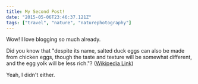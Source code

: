 ```yaml
---
title: My Second Post!
date: "2015-05-06T23:46:37.121Z"
tags: ["travel", "nature", "naturephotography"]
---
```


Wow! I love blogging so much already.

Did you know that "despite its name, salted duck eggs can also be made from
chicken eggs, though the taste and texture will be somewhat different, and the
egg yolk will be less rich."?
([Wikipedia Link](https://en.wikipedia.org/wiki/Salted_duck_egg))

Yeah, I didn't either.
